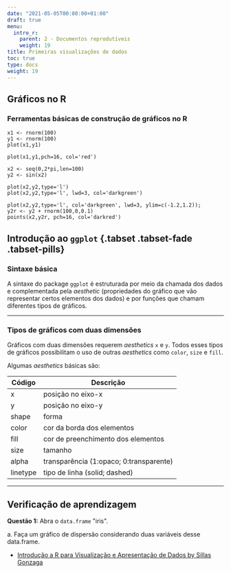 ```yaml
---
date: "2021-05-05T00:00:00+01:00"
draft: true
menu:
  intro_r:
    parent: 2 - Documentos reprodutíveis
    weight: 19
title: Primeiras visualizações de dados
toc: true
type: docs
weight: 19
---
```



## Gráficos no R

### Ferramentas básicas de construção de gráficos no R

```{r echo=TRUE, message=FALSE, warning=FALSE}
x1 <- rnorm(100)
y1 <- rnorm(100)
plot(x1,y1)
```


```{r echo=TRUE, message=FALSE, warning=FALSE}
plot(x1,y1,pch=16, col='red')
```


```{r echo=TRUE, message=FALSE, warning=FALSE}
x2 <- seq(0,2*pi,len=100)
y2 <- sin(x2)

plot(x2,y2,type='l')
plot(x2,y2,type='l', lwd=3, col='darkgreen') 

plot(x2,y2,type='l', col='darkgreen', lwd=3, ylim=c(-1.2,1.2));
y2r <- y2 + rnorm(100,0,0.1)
points(x2,y2r, pch=16, col='darkred')
```


## Introdução ao `ggplot` {.tabset .tabset-fade .tabset-pills}

### Sintaxe básica
A sintaxe do package `ggplot` é estruturada por meio da chamada dos dados e complementada pela _aesthetic_ (propriedades do gráfico que vão representar certos elementos dos dados) e por funções que chamam diferentes tipos de gráficos. 

<p>
<hr>
<p>

### Tipos de gráficos com duas dimensões
Gráficos com duas dimensões requerem _aesthetics_ `x` e `y`. Todos esses tipos de gráficos possibilitam o uso de outras _aesthetics_ como `color`, `size` e `fill`. 

Algumas _aesthetics_ básicas são: 

Código | Descrição
-------|----------
x | posição no eixo-x
y | posição no eixo-y
shape | forma
color | cor da borda dos elementos
fill | cor de preenchimento dos elementos
size | tamanho
alpha | transparência (1:opaco; 0:transparente)
linetype | tipo de linha (solid; dashed)

<p>
<hr>
<p>

## Verificação de aprendizagem
**Questão 1:**
Abra o `data.frame` "iris". 

a. Faça um gráfico de dispersão considerando duas variáveis desse data.frame.

+ [Introdução a R para Visualização e Apresentação de Dados by Sillas Gonzaga](http://sillasgonzaga.com/material/curso_visualizacao/)